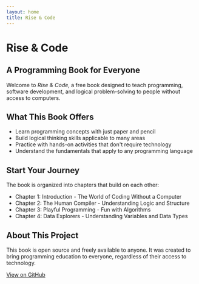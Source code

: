 ```yaml
---
layout: home
title: Rise & Code
---
```


# Rise & Code
## A Programming Book for Everyone

Welcome to *Rise & Code*, a free book designed to teach programming, software development, and logical problem-solving to people without access to computers.

## What This Book Offers

- Learn programming concepts with just paper and pencil
- Build logical thinking skills applicable to many areas
- Practice with hands-on activities that don't require technology
- Understand the fundamentals that apply to any programming language

## Start Your Journey

The book is organized into chapters that build on each other:

- Chapter 1: Introduction - The World of Coding Without a Computer
- Chapter 2: The Human Compiler - Understanding Logic and Structure
- Chapter 3: Playful Programming - Fun with Algorithms
- Chapter 4: Data Explorers - Understanding Variables and Data Types

## About This Project

This book is open source and freely available to anyone. It was created to bring programming education to everyone, regardless of their access to technology.

[View on GitHub](https://github.com/iksnae/rise-and-code)